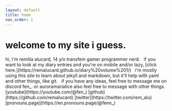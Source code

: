 ```yaml
---
layout: default
title: home
nav_order: 1
---
```



<h1>welcome to my site i guess.</h1>
hi, i'm remilia alucard, 14 y/o transfem gamer programmer nerd.  
&nbsp;  
if you want to look at my diary entries and you're on mobile and/or lazy, [click here.](https://remalucard.github.io/diary%20volume%201/)  
&nbsp;  
i'm mostly using this site to learn about jekyll and markdown, but it'll help with yaml and other things, like git.  
&nbsp;  
if you have any ideas, feel free to message me on discord  
fen_. or auroramarialice  
also feel free to message with other things.  
[youtube](https://youtube.com/@fen_)  
[github](https://github.com/remalucard)  
[twitter](https://twitter.com/rem_alu)  
[pronouns.page](https://en.pronouns.page/@fenn_)  